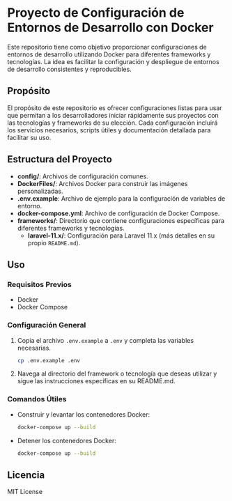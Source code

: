 # Proyecto de Configuración de Entornos de Desarrollo con Docker

Este repositorio tiene como objetivo proporcionar configuraciones de entornos de desarrollo utilizando Docker para diferentes frameworks y tecnologías. La idea es facilitar la configuración y despliegue de entornos de desarrollo consistentes y reproducibles.

## Propósito

El propósito de este repositorio es ofrecer configuraciones listas para usar que permitan a los desarrolladores iniciar rápidamente sus proyectos con las tecnologías y frameworks de su elección. Cada configuración incluirá los servicios necesarios, scripts útiles y documentación detallada para facilitar su uso.

## Estructura del Proyecto

- **config/**: Archivos de configuración comunes.
- **DockerFiles/**: Archivos Docker para construir las imágenes personalizadas.
- **.env.example**: Archivo de ejemplo para la configuración de variables de entorno.
- **docker-compose.yml**: Archivo de configuración de Docker Compose.
- **frameworks/**: Directorio que contiene configuraciones específicas para diferentes frameworks y tecnologías.
  - **laravel-11.x/**: Configuración para Laravel 11.x (más detalles en su propio `README.md`).

## Uso

### Requisitos Previos

- Docker
- Docker Compose

### Configuración General

1. Copia el archivo `.env.example` a `.env` y completa las variables necesarias.
   ```sh
   cp .env.example .env
    ```

2. Navega al directorio del framework o tecnología que deseas utilizar y sigue las instrucciones específicas en su README.md.

### Comandos Útiles
  - Construir y levantar los contenedores Docker:
     ```sh
    docker-compose up --build
    ```
  - Detener los contenedores Docker:
     ```sh
    docker-compose up --build
    ```

## Licencia

MIT License